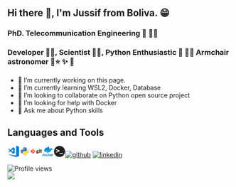 ## Hi there 👋, I'm Jussif from Boliva. :grin:
### PhD. Telecommunication Engineering :satellite: :man_student:
### Developer :man_technologist:, Scientist :man_scientist:, Python Enthusiastic :snake: :male_detective: Armchair astronomer :telescope::star: :sparkles: :rocket:
<!-- <img align='right' src='https://github.com/Jussif/Jussif/blob/main/coding.jpeg' width='300' height='500'/> -->
- 🔭 I’m currently working on this page. 
- 🌱 I’m currently learning WSL2, Docker, Database 
- 👯 I’m looking to collaborate on Python open source project 
- 🤔 I’m looking for help with Docker 
- 💬 Ask me about Python skills 

## Languages and Tools
<img align="left" alt="Visual Studio Code" width="26px" src="https://raw.githubusercontent.com/github/explore/80688e429a7d4ef2fca1e82350fe8e3517d3494d/topics/visual-studio-code/visual-studio-code.png" />
<img align="left" alt="python" width="26px" src="https://raw.githubusercontent.com/github/explore/80688e429a7d4ef2fca1e82350fe8e3517d3494d/topics/python/python.png" />
<img align="left" alt="Git" width="26px" src="https://raw.githubusercontent.com/github/explore/80688e429a7d4ef2fca1e82350fe8e3517d3494d/topics/git/git.png" />
<img align="left" alt="Docker" width="26px" src="https://raw.githubusercontent.com/github/explore/80688e429a7d4ef2fca1e82350fe8e3517d3494d/topics/docker/docker.png" />  
<img align="left" alt="Terminal" width="26px" src="https://raw.githubusercontent.com/github/explore/80688e429a7d4ef2fca1e82350fe8e3517d3494d/topics/terminal/terminal.png" />

## 
[<img src='https://cdn.jsdelivr.net/npm/simple-icons@3.0.1/icons/github.svg' alt='github' height='40'>](https://github.com/Jussif)  [<img src='https://cdn.jsdelivr.net/npm/simple-icons@3.0.1/icons/linkedin.svg' alt='linkedin' height='40'>](https://www.linkedin.com/in/jussif-abularach-arnez/)  

![Profile views](https://gpvc.arturio.dev/Jussif)  
<img src="https://github.com/Jussif/Jussif/blob/main/temp.gif" width= 900/>
<!-- <img align='center' src="https://github.com/Jussif/Jussif/blob/main/Star-Spaghettification-Black-Hole.gif" width= "700"/> -->

